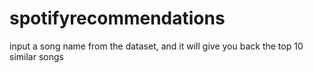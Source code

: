 # spotifyrecommendations
input a song name from the dataset, and it will give you back the top 10 similar songs 
